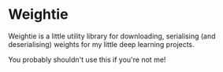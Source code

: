 Weightie
========

Weightie is a little utility library for downloading, serialising (and
deserialising) weights for my little deep learning projects.

You probably shouldn't use this if you're not me!
